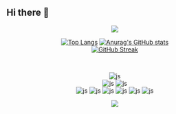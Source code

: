 ## Hi there 👋

<!--
**thgmldl0115/thgmldl0115** is a ✨ _special_ ✨ repository because its `README.md` (this file) appears on your GitHub profile.

Here are some ideas to get you started:

- 🔭 I’m currently working on ...
- 🌱 I’m currently learning ...
- 👯 I’m looking to collaborate on ...
- 🤔 I’m looking for help with ...
- 💬 Ask me about ...
- 📫 How to reach me: ...
- 😄 Pronouns: ...
- ⚡ Fun fact: ...
-->

<div align="center">  
  <img src="https://capsule-render.vercel.app/api?type=waving&color=f1d1d2&height=230&section=header&text=sohee%20lee&fontSize=70" />

  [![Top Langs](https://github-readme-stats.vercel.app/api/top-langs/?username=thgmldl0115)](https://github.com/anuraghazra/github-readme-stats) 
  [![Anurag's GitHub stats](https://github-readme-stats.vercel.app/api?username=thgmldl0115&count_private=true&show_icons=true)](https://github.com/anuraghazra/github-readme-stats) <br>
  [![GitHub Streak](https://streak-stats.demolab.com/?user=thgmldl0115&locale=ko)](https://git.io/streak-stats)

  <br>


  
  ![js](https://img.shields.io/badge/Gmail-D14836?style=for-the-badge&logo=gmail&logoColor=white) <br>
  ![js](https://img.shields.io/badge/GIT-E44C30?style=for-the-badge&logo=git&logoColor=white)
  ![js](https://img.shields.io/badge/GitHub-100000?style=for-the-badge&logo=github&logoColor=white) <br>
  ![js](https://img.shields.io/badge/Python-3776AB?style=for-the-badge&logo=python&logoColor=white)
  ![js](https://img.shields.io/badge/HTML-239120?style=for-the-badge&logo=html5&logoColor=white)
  ![js](https://img.shields.io/badge/CSS-239120?&style=for-the-badge&logo=css3&logoColor=white)
  ![js](https://img.shields.io/badge/JavaScript-F7DF1E?style=for-the-badge&logo=JavaScript&logoColor=white)
  ![js](https://img.shields.io/badge/Java-ED8B00?style=for-the-badge&logo=openjdk&logoColor=white)
  ![js](https://img.shields.io/badge/Oracle-F80000?style=for-the-badge&logo=Oracle&logoColor=white)

  



  <img src="https://capsule-render.vercel.app/api?type=waving&color=f1d1d2&height=230&section=footer&text=&fontSize=" />
</div>
  

